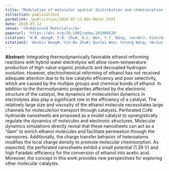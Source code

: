 ```yaml
---
title: "Modulation of molecular spatial distribution and chemisorption with perforated nanosheets for ethanol electro‐oxidation"
collection: publications
permalink: /publication/2019-07-12-Adv-Mater.html
date: 2019-07-12
venue: '<b>Advanced Materials</b>'
paperurl: 'https://doi.org/10.1002/adma.201900528'
citation: 'W.B. Wang#, Y.B. Zhu#, Q.L. Wen, Y.T. Wang, <u><b>J. Xia</b></u>, C.C. Li, M.W. Chen, Y.W. Liu*, H.Q. Li, H.A. Wu*, and T.Y. Zhai*. Modulation of molecular spatial distribution and chemisorption with perforated nanosheets for ethanol electro‐oxidation. <i>Advanced Materials</i>, 2019, 31(28): 1900528.'
citation2: 'Wenbin Wang#; Yin-Bo Zhu#; Qunlei Wen; Yutang Wang; <b>Jun Xia</b>; Caicai Li; Ming-Wei Chen; Youwen Liu*; Huiqiao Li; Heng-An Wu*; Tianyou Zhai*; Modulation of molecular spatial distribution and chemisorption with perforated nanosheets for ethanol electro‐oxidation, <i>Advanced Materials</i>, 2019, 31(28): 1900528.'
---
```


**Abstract:** Integrating thermodynamically favorable ethanol reforming reactions with hybrid water electrolysis will allow room-temperature production of high-value organic products and decoupled hydrogen evolution. However, electrochemical reforming of ethanol has not received adequate attention due to its low catalytic efficiency and poor selectivity, which are caused by the multiple groups and chemical bonds of ethanol. In addition to the thermodynamic properties affected by the electronic structure of the catalyst, the dynamics of molecule/ion dynamics in electrolytes also play a significant role in the efficiency of a catalyst. The relatively large size and viscosity of the ethanol molecule necessitates large channels for molecule/ion transport through catalysts. Perforated CoNi hydroxide nanosheets are proposed as a model catalyst to synergistically regulate the dynamics of molecules and electronic structures. Molecular dynamics simulations directly reveal that these nanosheets can act as a “dam” to enrich ethanol molecules and facilitate permeation through the nanopores. Additionally, the charge transfer behavior of heteroatoms modifies the local charge density to promote molecular chemisorption. As expected, the perforated nanosheets exhibit a small potential (1.39 V) and high Faradaic efficiency for the conversion of ethanol into acetic acid. Moreover, the concept in this work provides new perspectives for exploring other molecular catalysts.
